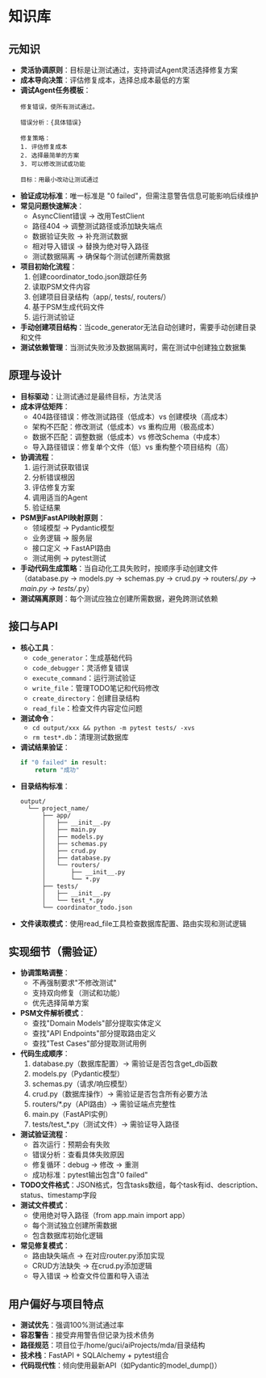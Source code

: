 # 知识库

## 元知识
- **灵活协调原则**：目标是让测试通过，支持调试Agent灵活选择修复方案
- **成本导向决策**：评估修复成本，选择总成本最低的方案
- **调试Agent任务模板**：
  ```
  修复错误，使所有测试通过。
  
  错误分析：{具体错误}
  
  修复策略：
  1. 评估修复成本
  2. 选择最简单的方案
  3. 可以修改测试或功能
  
  目标：用最小改动让测试通过
  ```
- **验证成功标准**：唯一标准是 "0 failed"，但需注意警告信息可能影响后续维护
- **常见问题快速解决**：
  - AsyncClient错误 → 改用TestClient
  - 路径404 → 调整测试路径或添加缺失端点
  - 数据验证失败 → 补充测试数据
  - 相对导入错误 → 替换为绝对导入路径
  - 测试数据隔离 → 确保每个测试创建所需数据
- **项目初始化流程**：
  1. 创建coordinator_todo.json跟踪任务
  2. 读取PSM文件内容
  3. 创建项目目录结构（app/, tests/, routers/）
  4. 基于PSM生成代码文件
  5. 运行测试验证
- **手动创建项目结构**：当code_generator无法自动创建时，需要手动创建目录和文件
- **测试依赖管理**：当测试失败涉及数据隔离时，需在测试中创建独立数据集

## 原理与设计
- **目标驱动**：让测试通过是最终目标，方法灵活
- **成本评估矩阵**：
  - 404路径错误：修改测试路径（低成本）vs 创建模块（高成本）
  - 架构不匹配：修改测试（低成本）vs 重构应用（极高成本）
  - 数据不匹配：调整数据（低成本）vs 修改Schema（中成本）
  - 导入路径错误：修复单个文件（低）vs 重构整个项目结构（高）
- **协调流程**：
  1. 运行测试获取错误
  2. 分析错误根因
  3. 评估修复方案
  4. 调用适当的Agent
  5. 验证结果
- **PSM到FastAPI映射原则**：
  - 领域模型 → Pydantic模型
  - 业务逻辑 → 服务层
  - 接口定义 → FastAPI路由
  - 测试用例 → pytest测试
- **手动代码生成策略**：当自动化工具失败时，按顺序手动创建文件（database.py → models.py → schemas.py → crud.py → routers/*.py → main.py → tests/*.py）
- **测试隔离原则**：每个测试应独立创建所需数据，避免跨测试依赖

## 接口与API
- **核心工具**：
  - `code_generator`：生成基础代码
  - `code_debugger`：灵活修复错误
  - `execute_command`：运行测试验证
  - `write_file`：管理TODO笔记和代码修改
  - `create_directory`：创建目录结构
  - `read_file`：检查文件内容定位问题
- **测试命令**：
  - `cd output/xxx && python -m pytest tests/ -xvs`
  - `rm test*.db`：清理测试数据库
- **调试结果验证**：
  ```python
  if "0 failed" in result:
      return "成功"
  ```
- **目录结构标准**：
  ```
  output/
    └── project_name/
        ├── app/
        │   ├── __init__.py
        │   ├── main.py
        │   ├── models.py
        │   ├── schemas.py
        │   ├── crud.py
        │   ├── database.py
        │   └── routers/
        │       ├── __init__.py
        │       └── *.py
        ├── tests/
        │   ├── __init__.py
        │   └── test_*.py
        └── coordinator_todo.json
  ```
- **文件读取模式**：使用read_file工具检查数据库配置、路由实现和测试逻辑

## 实现细节（需验证）
- **协调策略调整**：
  - 不再强制要求"不修改测试"
  - 支持双向修复（测试和功能）
  - 优先选择简单方案
- **PSM文件解析模式**：
  - 查找"Domain Models"部分提取实体定义
  - 查找"API Endpoints"部分提取路由定义
  - 查找"Test Cases"部分提取测试用例
- **代码生成顺序**：
  1. database.py（数据库配置）→ 需验证是否包含get_db函数
  2. models.py（Pydantic模型）
  3. schemas.py（请求/响应模型）
  4. crud.py（数据库操作）→ 需验证是否包含所有必要方法
  5. routers/*.py（API路由）→ 需验证端点完整性
  6. main.py（FastAPI实例）
  7. tests/test_*.py（测试文件）→ 需验证导入路径
- **测试验证流程**：
  - 首次运行：预期会有失败
  - 错误分析：查看具体失败原因
  - 修复循环：debug → 修改 → 重测
  - 成功标准：pytest输出包含"0 failed"
- **TODO文件格式**：JSON格式，包含tasks数组，每个task有id、description、status、timestamp字段
- **测试文件模式**：
  - 使用绝对导入路径（from app.main import app）
  - 每个测试独立创建所需数据
  - 包含数据库初始化逻辑
- **常见修复模式**：
  - 路由缺失端点 → 在对应router.py添加实现
  - CRUD方法缺失 → 在crud.py添加逻辑
  - 导入错误 → 检查文件位置和导入语法

## 用户偏好与项目特点
- **测试优先**：强调100%测试通过率
- **容忍警告**：接受弃用警告但记录为技术债务
- **路径规范**：项目位于/home/guci/aiProjects/mda/目录结构
- **技术栈**：FastAPI + SQLAlchemy + pytest组合
- **代码现代性**：倾向使用最新API（如Pydantic的model_dump()）